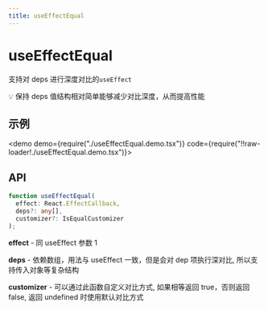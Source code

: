 ```yaml
---
title: useEffectEqual
---
```


# useEffectEqual

支持对 deps 进行深度对比的`useEffect`

💡 保持 deps 值结构相对简单能够减少对比深度，从而提高性能

## 示例

<demo demo={require("./useEffectEqual.demo.tsx")} code={require("!!raw-loader!./useEffectEqual.demo.tsx")}></demo>

## API

```ts
function useEffectEqual(
  effect: React.EffectCallback,
  deps?: any[],
  customizer?: IsEqualCustomizer
);
```

**effect** - 同 useEffect 参数 1

**deps** - 依赖数组，用法与 useEffect 一致，但是会对 dep 项执行深对比, 所以支持传入对象等复杂结构

**customizer** - 可以通过此函数自定义对比方式, 如果相等返回 true，否则返回 false, 返回 undefined 时使用默认对比方式
